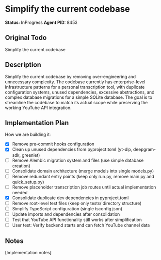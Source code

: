 # Simplify the current codebase
**Status:** InProgress
**Agent PID:** 8453

## Original Todo
Simplify the current codebase

## Description
Simplify the current codebase by removing over-engineering and unnecessary complexity. The codebase currently has enterprise-level infrastructure patterns for a personal transcription tool, with duplicate configuration systems, unused dependencies, excessive abstractions, and complex database migrations for a simple SQLite database. The goal is to streamline the codebase to match its actual scope while preserving the working YouTube API integration.

## Implementation Plan
How we are building it:
- [x] Remove pre-commit hooks configuration
- [x] Clean up unused dependencies from pyproject.toml (yt-dlp, deepgram-sdk, greenlet)
- [ ] Remove Alembic migration system and files (use simple database creation)
- [ ] Consolidate domain architecture (merge models into single models.py)
- [ ] Remove redundant entry points (keep only run.py, remove main.py and quick_setup.py)
- [ ] Remove placeholder transcription job routes until actual implementation needed
- [x] Consolidate duplicate dev dependencies in pyproject.toml
- [ ] Remove root-level test files (keep only tests/ directory structure)
- [ ] Simplify TypeScript configuration (single tsconfig.json)
- [ ] Update imports and dependencies after consolidation
- [ ] Test that YouTube API functionality still works after simplification
- [ ] User test: Verify backend starts and can fetch YouTube channel data

## Notes
[Implementation notes]